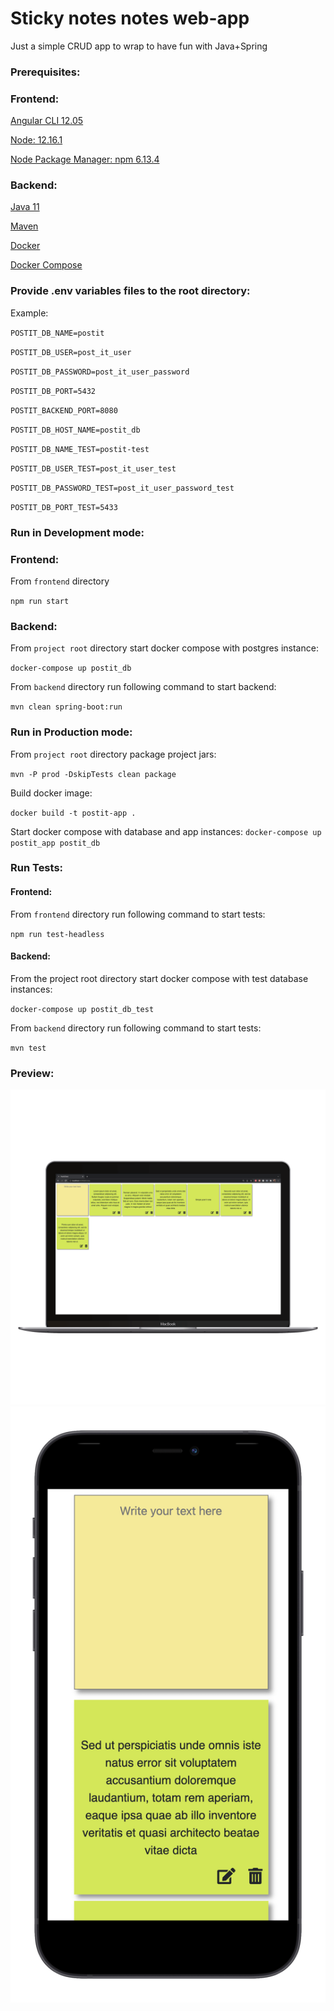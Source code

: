 # Sticky notes notes web-app

Just a simple CRUD app to wrap to have fun with Java+Spring 

### Prerequisites:

### Frontend:
[Angular CLI 12.05](https://angular.io/cli)

[Node: 12.16.1](https://nodejs.org/en/download/)

[Node Package Manager: npm 6.13.4](https://docs.npmjs.com/downloading-and-installing-node-js-and-npm)


### Backend:

[Java 11](https://www.oracle.com/java/technologies/downloads/)

[Maven](https://maven.apache.org/download.cgi)

[Docker](https://www.docker.com/products/personal)

[Docker Compose](https://docs.docker.com/compose/install/)

### Provide .env variables files to the root directory:
Example:

`POSTIT_DB_NAME=postit`

`POSTIT_DB_USER=post_it_user`

`POSTIT_DB_PASSWORD=post_it_user_password`

`POSTIT_DB_PORT=5432`

`POSTIT_BACKEND_PORT=8080`

`POSTIT_DB_HOST_NAME=postit_db`

`POSTIT_DB_NAME_TEST=postit-test`

`POSTIT_DB_USER_TEST=post_it_user_test`

`POSTIT_DB_PASSWORD_TEST=post_it_user_password_test`

`POSTIT_DB_PORT_TEST=5433`

### Run in Development mode:
### Frontend:
From `frontend` directory

`npm run start
`

### Backend:
From `project root` directory start docker compose with postgres instance:

`docker-compose up postit_db`

From `backend` directory run following command to start backend:

`mvn clean spring-boot:run
`

### Run in Production mode:

From `project root` directory package project jars:

`mvn -P prod -DskipTests clean package
`

Build docker image:


`docker build -t postit-app .
`

Start docker compose with database and app instances:
`docker-compose up postit_app postit_db`

### Run Tests:
#### Frontend:
From `frontend` directory run following command to start tests:

`npm run test-headless
`

#### Backend:
From the project root directory start docker compose with test database instances:

`docker-compose up postit_db_test`

From `backend` directory run following command to start tests:

`mvn test
`

### Preview:

![Alt text](docs/web-preview.png)
![Alt text](docs/phone-preview.png)
